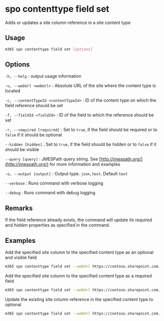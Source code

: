 # spo contenttype field set

Adds or updates a site column reference in a site content type

## Usage

```sh
m365 spo contenttype field set [options]
```

## Options

`-h, --help`
: output usage information

`-u, --webUrl <webUrl>`
: Absolute URL of the site where the content type is located

`-c, --contentTypeId <contentTypeId>`
: ID of the content type on which the field reference should be set

`-f, --fieldId <fieldId>`
: ID of the field to which the reference should be set

`-r, --required [required]`
: Set to `true`, if the field should be required or to `false` if it should be optional

`--hidden [hidden]`
: Set to `true`, if the field should be hidden or to `false` if it should be visible

`--query [query]`
: JMESPath query string. See [http://jmespath.org/](http://jmespath.org/) for more information and examples

`-o, --output [output]`
: Output type. `json,text`. Default `text`

`--verbose`
: Runs command with verbose logging

`--debug`
: Runs command with debug logging

## Remarks

If the field reference already exists, the command will update its _required_ and _hidden_ properties as specified in the command.

## Examples

Add the specified site column to the specified content type as an optional and visible field

```sh
m365 spo contenttype field set --webUrl https://contoso.sharepoint.com/sites/portal --contentTypeId 0x01007926A45D687BA842B947286090B8F67D --fieldId ebe7e498-44ff-43da-a7e5-99b444f656a5
```

Add the specified site column to the specified content type as a required field

```sh
m365 spo contenttype field set --webUrl https://contoso.sharepoint.com/sites/portal --contentTypeId 0x01007926A45D687BA842B947286090B8F67D --fieldId ebe7e498-44ff-43da-a7e5-99b444f656a5 --required true
```

Update the existing site column reference in the specified content type to optional

```sh
m365 spo contenttype field set --webUrl https://contoso.sharepoint.com/sites/portal --contentTypeId 0x01007926A45D687BA842B947286090B8F67D --fieldId ebe7e498-44ff-43da-a7e5-99b444f656a5 --required false
```